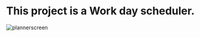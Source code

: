# This project is a Work day scheduler.

![plannerscreen](https://user-images.githubusercontent.com/109441438/188674346-759df5f2-45d4-4699-a8b4-e854d4aceb8e.png)

